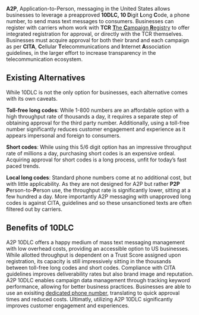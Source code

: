 **A2P**, Application-to-Person, messaging in the United States allows businesses to leverage a preapproved **10DLC, 10 D**igit **L**ong **C**ode, a phone number, to send mass text messages to consumers. Businesses can register with carriers whom work with **TCR** [**T**he **C**ampaign **R**egistry](https://www.campaignregistry.com/) to offer integrated registration for approval, or directly with the TCR themselves. Businesses must acquire approval for both their brand and each campaign as per **CITA**, **C**ellular **T**elecommunications and **I**nternet **A**ssociation guidelines, in the larger effort to increase transparency in the telecommunication ecosystem.

## Existing Alternatives

While 10DLC is not the only option for businesses, each alternative comes with its own caveats.

**Toll-free long codes**: While 1-800 numbers are an affordable option with a high throughput rate of thousands a day, it requires a separate step of obtaining approval for the third party number. Additionally, using a toll-free number significantly reduces customer engagement and experience as it appears impersonal and foreign to consumers.

**Short codes**: While using this 5/6 digit option has an impressive throughput rate of millions a day, purchasing short codes is an expensive ordeal. Acquiring approval for short codes is a long process, unfit for today’s fast paced trends.

**Local long codes**: Standard phone numbers come at no additional cost, but with little applicability. As they are not designed for A2P but rather **P2P** **P**erson-to-**P**erson use, the throughput rate is significantly lower, sitting at a few hundred a day. More importantly A2P messaging with unapproved long codes is against CITA, guidelines and so these unsanctioned texts are often filtered out by carriers.

## Benefits of 10DLC

A2P 10DLC offers a happy medium of mass text messaging management with low overhead costs, providing an accessible option to US businesses. While allotted throughput is dependent on a Trust Score assigned upon registration, its capacity is still impressively sitting in the thousands between toll-free long codes and short codes. Compliance with CITA guidelines improves deliverability rates but also brand image and reputation. A2P 10DLC enables campaign data management through tracking keyword performance, allowing for better business practices. Businesses are able to use an exisiting [dedicated phone number](https://www.sipstack.com/resources/blog/dedicated-phone%20number), translating to quick approval times and reduced costs. Ultimatly, utilizing A2P 10DLC significantly improves customer engagement and experiences.
